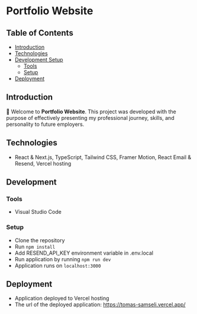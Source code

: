 # Portfolio Website

## Table of Contents

- [Introduction](#introduction)
- [Technologies](#technologies)
- [Development Setup](#development)
  - [Tools](#tools)
  - [Setup](#setup)
- [Deployment](#deployment)

## Introduction

:wave: Welcome to **Portfolio Website**. This project was developed with the purpose of effectively presenting my professional journey, skills, and personality to future employers.

## Technologies

- React & Next.js, TypeScript, Tailwind CSS, Framer Motion, React Email & Resend, Vercel hosting

## Development

### Tools

- Visual Studio Code

### Setup

- Clone the repository
- Run `npm install`
- Add RESEND_API_KEY environment variable in .env.local
- Run application by running `npm run dev`
- Application runs on `localhost:3000`

## Deployment

- Application deployed to Vercel hosting
- The url of the deployed application: https://tomas-samseli.vercel.app/
